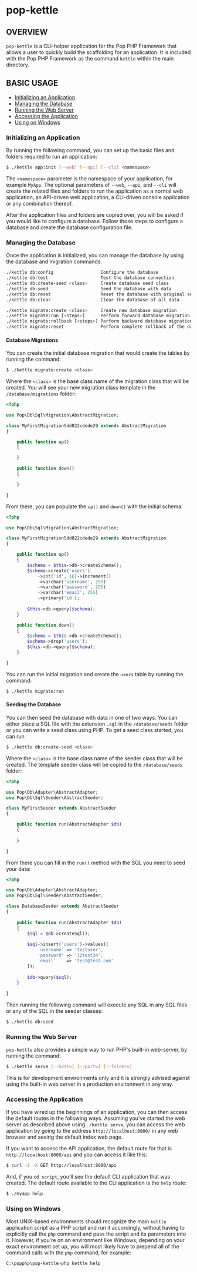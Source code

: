 pop-kettle
==========

OVERVIEW
--------

`pop-kettle` is a CLI-helper application for the Pop PHP Framework that allows
a user to quickly build the scaffolding for an application. It is included with
the Pop PHP Framework as the command `kettle` within the main directory.

## BASIC USAGE

* [Initializing an Application](#initializing-an-application)
* [Managing the Database](#managing-the-database)
* [Running the Web Server](#running-the-web-server)
* [Accessing the Application](#accessing-the-application)
* [Using on Windows](#using-on-Windows)

### Initializing an Application

By running the following command, you can set up the basic files and folders
required to run an application:

```bash
$ ./kettle app:init [--web] [--api] [--cli] <namespace>
```

The `<namespace>` parameter is the namespace of your application, for example `MyApp`.
The optional parameters of `--web`, `--api`, and `--cli` will create the related files
and folders to run the application as a normal web application, an API-driven web
application, a CLI-driven console application or any combination thereof.

After the application files and folders are copied over, you will be asked if you
would like to configure a database. Follow those steps to configure a database and
create the database configuration file.

### Managing the Database

Once the application is initialized, you can manage the database by using the database
and migration commands.

```bash
./kettle db:config                  Configure the database
./kettle db:test                    Test the database connection
./kettle db:create-seed <class>     Create database seed class
./kettle db:seed                    Seed the database with data
./kettle db:reset                   Reset the database with original seed data
./kettle db:clear                   Clear the database of all data

./kettle migrate:create <class>     Create new database migration
./kettle migrate:run [<steps>]      Perform forward database migration
./kettle migrate:rollback [<steps>] Perform backward database migration
./kettle migrate:reset              Perform complete rollback of the database
```

#### Database Migrations

You can create the initial database migration that would create the tables by running
the command:

```bash
$ ./kettle migrate:create <class>
```

Where the `<class>` is the base class name of the migration class that will be created.
You will see your new migration class template in the `/database/migrations` folder:

```php
<?php

use Pop\Db\Sql\Migration\AbstractMigration;

class MyFirstMigration5dd822cdede29 extends AbstractMigration
{

    public function up()
    {

    }

    public function down()
    {

    }

} 
```

From there, you can populate the `up()` and `down()` with the initial schema:

```php
<?php

use Pop\Db\Sql\Migration\AbstractMigration;

class MyFirstMigration5dd822cdede29 extends AbstractMigration
{

    public function up()
    {
        $schema = $this->db->createSchema();
        $schema->create('users')
            ->int('id', 16)->increment()
            ->varchar('username', 255)
            ->varchar('password', 255)
            ->varchar('email', 255)
            ->primary('id');
        
        $this->db->query($schema);        
    }

    public function down()
    {
        $schema = $this->db->createSchema();
        $schema->drop('users');
        $this->db->query($schema);
    }

}
```

You can run the initial migration and create the `users` table by running the command:

```bash
$ ./kettle migrate:run
```

#### Seeding the Database
 
You can then seed the database with data in one of two ways. You can either place a
SQL file with the extension `.sql` in the `/database/seeds` folder or you can write
a seed class using PHP. To get a seed class started, you can run

```bash
$ ./kettle db:create-seed <class>
```

Where the `<class>` is the base class name of the seeder class that will be created.
The template seeder class will be copied to the `/database/seeds` folder:

```php
<?php

use Pop\Db\Adapter\AbstractAdapter;
use Pop\Db\Sql\Seeder\AbstractSeeder;

class MyFirstSeeder extends AbstractSeeder
{

    public function run(AbstractAdapter $db)
    {
        
    }

}
```

From there you can fill in the `run()` method with the SQL you need to seed your data:

```php
<?php

use Pop\Db\Adapter\AbstractAdapter;
use Pop\Db\Sql\Seeder\AbstractSeeder;

class DatabaseSeeder extends AbstractSeeder
{
    
    public function run(AbstractAdapter $db)
    {
        $sql = $db->createSql();
        
        $sql->insert('users')->values([
            'username' => 'testuser',
            'password' => '12test34',
            'email'    => 'test@test.com'
        ]);
        
        $db->query($sql);
    }
    
}
```

Then running the following command will execute any SQL in any SQL files or any of the SQL
in the seeder classes:

```bash
$ ./kettle db:seed
```

### Running the Web Server

`pop-kettle` also provides a simple way to run PHP's built-in web-server, by running the command:

```bash
$ ./kettle serve [--host=] [--port=] [--folder=]
```

This is for development environments only and it is strongly advised against using the built-in
web server in a production environment in any way.

### Accessing the Application

If you have wired up the beginnings of an application, you can then access the default routes
in the following ways. Assuming you've started the web server as described above using
`./kettle serve`, you can access the web application by going to the address `http://localhost:8000/`
in any web browser and seeing the default index web page.

If you want to access the API application, the default route for that is `http://localhost:8000/api`
and you can access it like this:

```bash
$ curl -i -X GET http://localhost:8000/api
```

And, if you `cd script`, you'll see the default CLI application that was created. The default
route available to the CLI application is the `help` route:

```bash
$ ./myapp help
```

### Using on Windows

Most UNIX-based environments should recognize the main `kettle` application script as a PHP
script and run it accordingly, without having to explicitly call the `php` command and pass
the script and its parameters into it. However, if you're on an environment like Windows,
depending on your exact environment set up, you will most likely have to prepend all of the
command calls with the `php` command, for example:

```bash
C:\popphp\pop-kettle>php kettle help
``` 
